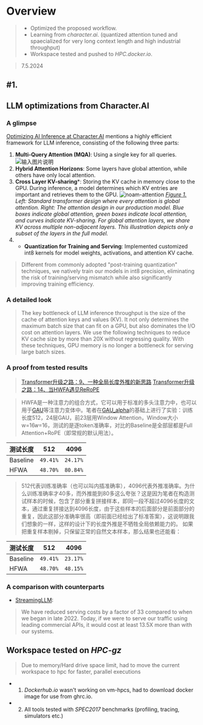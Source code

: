 # Overview
> - Optimized the proposed workflow.
> - Learning from *character.ai*. (quantized attention tuned and spaecialized for very long context length and high industrial throughput) 
> - Workspace tested and pushed to *HPC.docker.io*.

> 7.5.2024
## #1. 
## LLM optimizations from Character.AI
### A glimpse

[Optimizing AI Inference at Character.AI](https://research.character.ai/optimizing-inference/) mentions a highly efficient framework for LLM inference, consisting of the following three parts: 
1.  **Multi-Query Attention (MQA)**: Using a single key for all queries.
![输入图片说明](https://arxiv.org/html/2404.01322v1/extracted/5502412/Attention-Mechanisms.png)
2.  **Hybrid Attention Horizons**: Some layers have global attention, while others have only local attention.
3.  **Cross Layer KV-sharing***: Storing the KV cache in memory close to the GPU. During inference, a model determines which KV entries are important and retrieves them to the GPU.
![noam-attention](https://research.character.ai/content/images/2024/06/figure1-2-1.png)
*[Figure 1.](https://research.character.ai/optimizing-inference/) Left: Standard transformer design where every attention is global attention. Right: The attention design in our production model. Blue boxes indicate global attention, green boxes indicate local attention, and curves indicate KV-sharing. For global attention layers, we share KV across multiple non-adjacent layers. This illustration depicts only a subset of the layers in the full model.*
4. - **Quantization for Training and Serving**: Implemented customized int8 kernels for  model weights, activations, and attention KV cache. 
>Different from commonly adopted "post-training quantization" techniques, we natively train our models in int8 precision, eliminating the risk of training/serving mismatch while also significantly improving training efficiency. 
### A detailed look
>The key bottleneck of LLM inference throughput is the size of the cache of attention keys and values (KV). It not only determines the maximum batch size that can fit on a GPU, but also dominates the I/O cost on attention layers. We use the following techniques to reduce KV cache size by more than 20X without regressing quality. With these techniques, GPU memory is no longer a bottleneck for serving large batch sizes.
### A proof from tested results
> [Transformer升级之路：9、一种全局长度外推的新思路](https://kexue.fm/archives/9603)
> [Transformer升级之路：14、当HWFA遇见ReRoPE](https://kexue.fm/archives/9731) 
> 


> HWFA是一种注意力的组合方式，它可以用于标准的多头注意力中，也可以用于[GAU](https://kexue.fm/archives/8934)等注意力变体中。笔者在[GAU_alpha](https://kexue.fm/archives/9052)的基础上进行了实验：训练长度512，24层GAU，前23层用Window Attention，Window大小w=16𝑤=16，测试的是逐token准确率，对比的Baseline是全部层都是Full Attention+RoPE（即常规的默认用法）。


  | 测试长度|512 |4096 |
|----------------|--------------------------------| ------------------------------|
|Baseline|`49.41%` |`24.17%` |
|HFWA|`48.70%` |`80.84%` |  

> 512代表训练准确率（也可以叫内插准确率），4096代表外推准确率。为什么训练准确率才40多，而外推能到80多这么夸张？这是因为笔者在构造测试样本的时候，包含了部分重复拼接样本，即同一段不超过4096长度的文本，通过重复拼接达到4096长度，由于这些样本的后面部分是前面部分的重复，因此这部分准确率很高（即前面已经给出了标准答案），这说明跟我们想象的一样，这样的设计下的长度外推是不牺牲全局依赖能力的。
如果把重复样本剔掉，只保留正常的自然文本样本，那么结果也还能看：

  | 测试长度|512 |4096 |
|----------------|--------------------------------| ------------------------------|
|Baseline|`49.41%` |`23.17%` |
|HFWA|`48.70%` |`48.15%` |  


### A comparison with counterparts
- [StreamingLLM](https://arxiv.org/abs/2309.17453): 

> We have reduced serving costs by a factor of 33 compared to when we began in late 2022. Today, if we were to serve our traffic using leading commercial APIs, it would cost at least 13.5X more than with our systems.
## Workspace tested on *HPC-gz* 
> Due to memory/Hard drive space limit, had to move the current workspace to hpc for faster, parallel executions
- 1. *Dockerhub.io* wasn't working on vm-hpcs, had to download docker image for use from ghrc.io. 
- 2. All tools tested with *SPEC2017* benchmarks (profiling, tracing, simulators etc.)

<!--stackedit_data:
eyJoaXN0b3J5IjpbMjQ5NTU1NjY1LC00NDQ4OTY5OTgsLTEyMz
A5MDIzMzIsMTYxODc5NTQyMywtMTM5Nzc0MjkwMiwxODUxMjk2
NzcsMTUzNDc3NDY3NSwtNDk3ODgxNzA0LC0xNjYzMDQwNTQ5LC
04MzU4MzIxNDVdfQ==
-->